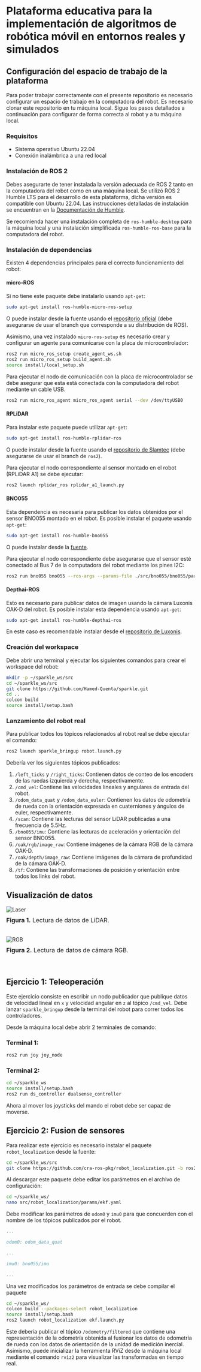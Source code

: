 # Plataforma educativa para la implementación de algoritmos de robótica móvil en entornos reales y simulados
## Configuración del espacio de trabajo de la plataforma
Para poder trabajar correctamente con el presente repositorio es necesario configurar un espacio de trabajo en la computadora del robot. Es necesario clonar este repositorio en tu máquina local. Sigue los pasos detallados a continuación para configurar de forma correcta al robot y a tu máquina local.

### Requisitos
* Sistema operativo Ubuntu 22.04
* Conexión inalámbrica a una red local

### Instalación de ROS 2
Debes asegurarte de tener instalada la versión adecuada de ROS 2 tanto en la computadora del robot como en una máquina local. Se utilizó ROS 2 Humble LTS para el desarrollo de esta plataforma, dicha versión es compatible con Ubuntu 22.04. Las instrucciones detalladas de instalación se encuentran en la [Documentación de Humble](https://docs.ros.org/en/humble/Installation.html).

Se recomienda hacer una instalación completa de `ros-humble-desktop` para la máquina local y una instalación simplificada `ros-humble-ros-base` para la computadora del robot.

### Instalación de dependencias
Existen 4 dependencias principales para el correcto funcionamiento del robot:

#### micro-ROS
Si no tiene este paquete debe instalarlo usando `apt-get`:
```bash
sudo apt-get install ros-humble-micro-ros-setup
```
O puede instalar desde la fuente usando el [repositorio oficial](https://github.com/micro-ROS/micro_ros_setup) (debe asegurarse de usar el branch que corresponde a su distribución de ROS).

Asimismo, una vez instalado `micro-ros-setup` es necesario crear y configurar un agente para comunicarse con la placa de microcontrolador:
```bash
ros2 run micro_ros_setup create_agent_ws.sh
ros2 run micro_ros_setup build_agent.sh
source install/local_setup.sh
```
Para ejecutar el nodo de comunicación con la placa de microcontrolador se debe asegurar que esta está conectada con la computadora del robot mediante un cable USB.
```bash
ros2 run micro_ros_agent micro_ros_agent serial --dev /dev/ttyUSB0
```

#### RPLiDAR
Para instalar este paquete puede utilizar `apt-get`:
```bash
sudo apt-get install ros-humble-rplidar-ros
```
O puede instalar desde la fuente usando el [repositorio de Slamtec](https://github.com/Slamtec/rplidar_ros/tree/ros2) (debe asegurarse de usar el branch de `ros2`).

Para ejecutar el nodo correspondiente al sensor montado en el robot (RPLiDAR A1) se debe ejecutar:
```bash
ros2 launch rplidar_ros rplidar_a1_launch.py
```
#### BNO055
Esta dependencia es necesaria para publicar los datos obtenidos por el sensor BNO055 montado en el robot. Es posible instalar el paquete usando `apt-get`:
```bash
sudo apt-get install ros-humble-bno055
```
O puede instalar desde la [fuente](https://github.com/flynneva/bno055.git).

Para ejecutar el nodo correspondiente debe asegurarse que el sensor esté conectado al Bus 7 de la computadora del robot mediante los pines I2C:
```bash
ros2 run bno055 bno055 --ros-args --params-file ./src/bno055/bno055/params/bno055_i2c_params.yaml
```

#### Depthai-ROS
Esto es necesario para publicar datos de imagen usando la cámara Luxonis OAK-D del robot. Es posible instalar esta dependencia usando `apt-get`:
```bash
sudo apt-get install ros-humble-depthai-ros
```
En este caso es recomendable instalar desde el [repositorio de Luxonis](https://github.com/luxonis/depthai-ros/tree/humble).

### Creación del workspace
Debe abrir una terminal y ejecutar los siguientes comandos para crear el workspace del robot:
```bash
mkdir -p ~/sparkle_ws/src
cd ~/sparkle_ws/src
git clone https://github.com/Hamed-Quenta/sparkle.git
cd ..
colcon build
source install/setup.bash
```

### Lanzamiento del robot real
Para publicar todos los tópicos relacionados al robot real se debe ejecutar el comando:
```bash
ros2 launch sparkle_bringup robot.launch.py
```

Debería ver los siguientes tópicos publicados:
1. `/left_ticks` y `/right_ticks`: Contienen datos de conteo de los encoders de las ruedas izquierda y derecha, respectivamente. 
2. `/cmd_vel`: Contiene las velocidades lineales y angulares de entrada del robot.
3. `/odom_data_quat` y `/odom_data_euler`: Contienen los datos de odometría de rueda con la orientación expresada en cuaterniones y ángulos de euler, respectivamente.
4. `/scan`: Contiene las lecturas del sensor LiDAR publicadas a una frecuencia de 5.5Hz.
5. `/bno055/imu`: Contiene las lecturas de aceleración y orientación del sensor BNO055.
6. `/oak/rgb/image_raw`: Contiene imágenes de la cámara RGB de la cámara OAK-D.
7. `/oak/depth/image_raw`: Contiene imágenes de la cámara de profundidad de la cámara OAK-D.
8. `/tf`: Contiene las transformaciones de posición y orientación entre todos los links del robot.

## Visualización de datos
<img src="https://github.com/Hamed-Quenta/sparkle/blob/main/images/laser-screen.png" alt="Laser">
<p style="margin-top:10px; font-size: 16px;"><strong>Figura 1.</strong> Lectura de datos de LiDAR.</p>
<br>
<img src="https://github.com/Hamed-Quenta/sparkle/blob/main/images/oak-rgb.png" alt="RGB">
<p style="margin-top:10px; font-size: 16px;"><strong>Figura 2.</strong> Lectura de datos de cámara RGB.</p>
<br>

## Ejercicio 1: Teleoperación
Este ejercicio consiste en escribir un nodo publicador que publique datos de velocidad lineal en `x` y velocidad angular en `z` al tópico `/cmd_vel`.
Debe lanzar `sparkle_bringup` desde la terminal del robot para correr todos los controladores.

Desde la máquina local debe abrir 2 terminales de comando:

### Terminal 1:
```bash
ros2 run joy joy_node
```

### Terminal 2:
```bash
cd ~/sparkle_ws
source install/setup.bash
ros2 run ds_controller dualsense_controller
```

Ahora al mover los joysticks del mando el robot debe ser capaz de moverse.

## Ejercicio 2: Fusion de sensores
Para realizar este ejercicio es necesario instalar el paquete `robot_localization` desde la fuente:
```bash
cd ~/sparkle_ws/src
git clone https://github.com/cra-ros-pkg/robot_localization.git -b ros2
```
Al descargar este paquete debe editar los parámetros en el archivo de configuración:
```bash
cd ~/sparkle_ws/
nano src/robot_localization/params/ekf.yaml
```
Debe modificar los parámetros de `odom0` y `imu0` para que concuerden con el nombre de los tópicos publicados por el robot.
```yaml
...

odom0: odom_data_quat

...

imu0: bno055/imu

...
```
Una vez modificados los parámetros de entrada se debe compilar el paquete
```bash
cd ~/sparkle_ws/
colcon build --packages-select robot_localization
source install/setup.bash
ros2 launch robot_localization ekf.launch.py
```
Este debería publicar el tópico `/odometry/filtered` que contiene una representación de la odometría obtenida al fusionar los datos de odometría de rueda con los datos de orientación de la unidad de medición inercial. Asimismo, puede inicializar la herramienta RViZ desde la máquina local mediante el comando `rviz2` para visualizar las transformadas en tiempo real.
